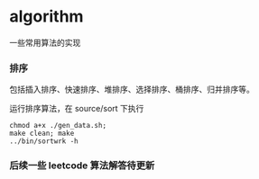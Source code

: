 # algorithm
一些常用算法的实现
### 排序
包括插入排序、快速排序、堆排序、选择排序、桶排序、归并排序等。

运行排序算法，在 source/sort 下执行
```
chmod a+x ./gen_data.sh; 
make clean; make
../bin/sortwrk -h
```

### 后续一些 leetcode 算法解答待更新
